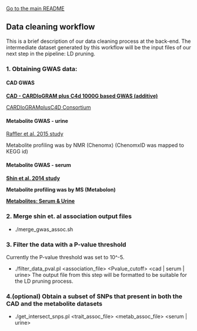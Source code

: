 
[Go to the main README](https://github.com/NCBI-Hackathons/metaboliteassoc/blob/master/README.md)

<h2>Data cleaning workflow</h2>

This is a brief description of our data cleaning process at the back-end.
The intermediate dataset generated by this workflow will be the input files of our next step in the pipeline: LD pruning.

### 1. Obtaining GWAS data:
<h4>CAD GWAS</h4>

[**CAD - CARDIoGRAM plus C4d 1000G based GWAS (additive)**](http://www.cardiogramplusc4d.org/data-downloads/ )

[CARDIoGRAMplusC4D Consortium](https://www.nature.com/articles/ng.3396 )

<h4>Metabolite GWAS - urine</h4>

[Raffler et al. 2015 study](http://www.ncbi.nlm.nih.gov/pubmed/26352407 )

Metabolite profiling was by NMR (Chenomx)
(ChenomxID was mapped to KEGG id)
<h4>Metabolite GWAS - serum<h4>

[Shin et al. 2014 study](http://dx.doi.org/10.1038/ng.2982 )

Metabolite profiling was by MS (Metabolon)

[**Metabolites: Serum & Urine**](http://metabolomics.helmholtz-muenchen.de/gwas/index.php?task=download )

### 2. Merge shin et. al association output files
- ./merge_gwas_assoc.sh

### 3. Filter the data with a P-value threshold
Currently the P-value threshold was set to 10^-5.
- ./filter_data_pval.pl <association_file> <Pvalue_cutoff> <cad | serum | urine>
The output file from this step will be formatted to be suitable for the LD pruning process.

### 4.(optional) Obtain a subset of SNPs that present in both the CAD and the metabolite datasets
- ./get_intersect_snps.pl <trait_assoc_file> <metab_assoc_file> <serum | urine>


